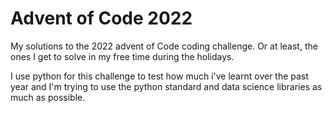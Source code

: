 # Advent of Code 2022

My solutions to the 2022 advent of Code coding challenge.
Or at least, the ones I get to solve in my free time during the holidays.

I use python for this challenge to test how much i've learnt over the past year and I'm trying to use the python standard and data science libraries as much as possible.